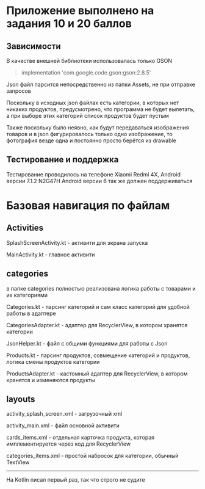 # Приложение выполнено на задания 10 и 20 баллов

## Зависимости
В качестве внешней библиотеки использовалась только GSON
> implementation 'com.google.code.gson:gson:2.8.5'

Json файл парсится непосредственно из папки Assets, не при отправке запросов


Поскольку в исходных json файлах есть категории, в которых нет никаких продуктов, предусмотрено, что программа не будет вылетать, а при выборе этих категорий список продуктов будет пустым

Также поскольку было неявно, как будут передаваться изображения товаров и в json фигурировалось только одно изображение, то фотография везде одна и постоянно просто берётся из drawable

## Тестирование и поддержка
Тестирование проводилось на телефоне Xiaomi Redmi 4X, Android версии 7.1.2 N2G47H
Android версии 6 так же должен поддерживаться


# Базовая навигация по файлам
## Activities
SplashScreenActivity.kt - активити для экрана запуска

MainActivity.kt - главное активити

## categories
в папке categories полностью реализована логика работы с товарами и их категориями

Categories.kt - парсинг категорий и сам класс категорий для удобной работы в адаптере

CategoriesAdapter.kt - адаптер для RecyclerView, в котором хранятся категории


JsonHelper.kt - файл с общими функциями для работы с Json

Products.kt - парсинг продуктов, совмещение категорий и продуктов, логика смены продуктов категории

ProductsAdapter.kt - кастомный адаптер для RecyclerView, в котором хранятся и изменяются продукты

## layouts
activity_splash_screen.xml - загрузочный xml

activity_main.xml - файл основной активити

cards_items.xml - отдельная карточка продукта, которая имплементируется через код для RecyclerView

categories_items.xml - простой набросок для категории, обычный TextView

---

На Kotlin писал первый раз, так что строго не судите

